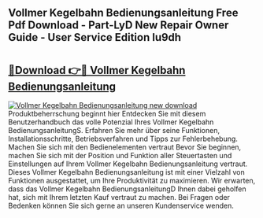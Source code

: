 ## Vollmer Kegelbahn Bedienungsanleitung Free Pdf Download - Part-LyD New Repair Owner Guide - User Service Edition lu9dh

# <h2><a href="http://df3mi3.blite.top/?on=Vollmer+Kegelbahn+Bedienungsanleitung">🔗Download 👉🔴 Vollmer Kegelbahn Bedienungsanleitung</a></h2>

[![Vollmer Kegelbahn Bedienungsanleitung new download](https://i.imgur.com/lujVjoI.png)](http://df3mi3.blite.top/?on=Vollmer+Kegelbahn+Bedienungsanleitung)
Produktbeherrschung beginnt hier Entdecken Sie mit diesem Benutzerhandbuch das volle Potenzial Ihres Vollmer Kegelbahn BedienungsanleitungS. Erfahren Sie mehr über seine Funktionen, Installationsschritte, Betriebsverfahren und Tipps zur Fehlerbehebung. Machen Sie sich mit den Bedienelementen vertraut Bevor Sie beginnen, machen Sie sich mit der Position und Funktion aller Steuertasten und Einstellungen auf Ihrem Vollmer Kegelbahn Bedienungsanleitung vertraut. Dieses Vollmer Kegelbahn Bedienungsanleitung ist mit einer Vielzahl von Funktionen ausgestattet, um Ihre Produktivität zu maximieren. Wir erwarten, dass das Vollmer Kegelbahn BedienungsanleitungD Ihnen dabei geholfen hat, sich mit Ihrem letzten Kauf vertraut zu machen. Bei Fragen oder Bedenken können Sie sich gerne an unseren Kundenservice wenden.
